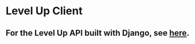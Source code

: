 # Level Up Client

## For the Level Up API built with Django, see [here](https://github.com/RyanBeiden/level-up-api).
